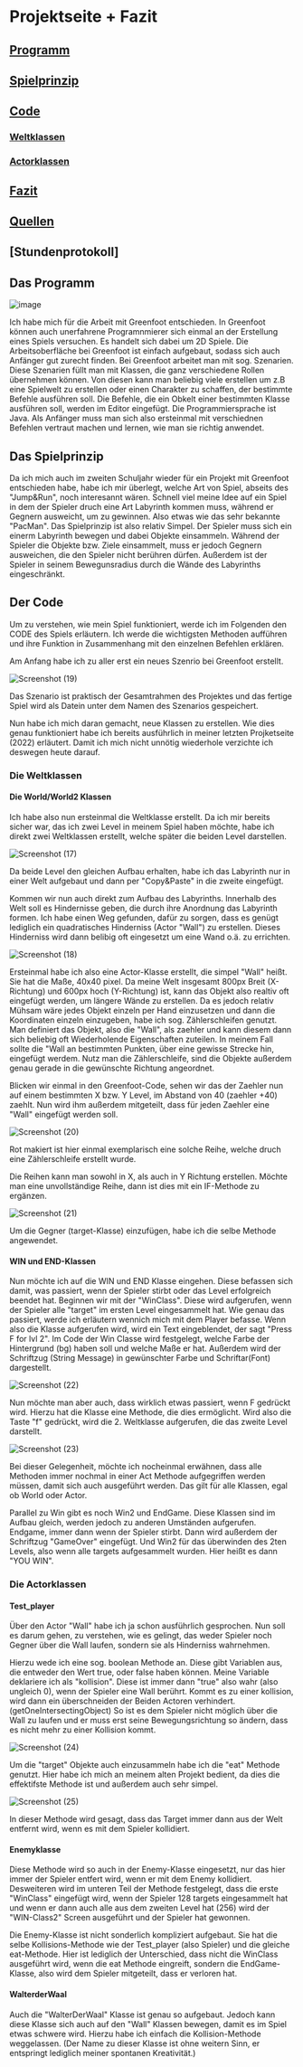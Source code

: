 # Projektseite + Fazit

## [Programm](#Programm)

## [Spielprinzip](#Spielprinzip)

## [Code](#Code)

### [Weltklassen](#Weltklassen)
     
### [Actorklassen](#Actorklasssen)

## [Fazit](#Fazit)

## [Quellen](#Quellen)

## [Stundenprotokoll]
 

## Das Programm <a name="Programm"></a>

![image](https://user-images.githubusercontent.com/111414185/208302437-4ef429f7-3aab-4fd0-9d5a-947c677f55bd.png)

Ich habe mich für die Arbeit mit Greenfoot entschieden. In Greenfoot können auch unerfahrene Programnmierer sich einmal an der Erstellung eines Spiels versuchen. Es handelt sich dabei um 2D Spiele. Die Arbeitsoberfläche bei Greenfoot ist einfach aufgebaut, sodass sich auch Anfänger gut zurecht finden. Bei Greenfoot arbeitet man mit sog. Szenarien. Diese Szenarien füllt man mit Klassen, die ganz verschiedene Rollen übernehmen können. Von diesen kann man beliebig viele erstellen um z.B eine Spielwelt zu erstellen oder einen Charakter zu schaffen, der bestimmte Befehle ausführen soll.
Die Befehle, die ein Obkelt einer bestimmten Klasse ausführen soll, werden im Editor eingefügt. Die Programmiersprache ist Java. Als Anfänger muss man sich also ersteinmal mit verschiednen Befehlen vertraut machen und lernen, wie man sie richtig anwendet.


## Das Spielprinzip <a name="Spielprinzip"></a>

Da ich mich auch im zweiten Schuljahr wieder für ein Projekt mit Greenfoot entschieden habe, habe ich mir überlegt, welche Art von Spiel, abseits des "Jump&Run", noch interesannt wären. Schnell viel meine Idee auf ein Spiel in dem der Spieler druch eine Art Labyrinth kommen muss, während er Gegnern ausweicht, um zu gewinnen. Also etwas wie das sehr bekannte "PacMan". Das Spielprinzip ist also relativ Simpel. Der Spieler muss sich ein einerm Labyrinth bewegen und dabei Objekte einsammeln. Während der Spieler die Objekte bzw. Ziele einsammelt, muss er jedoch Gegnern ausweichen, die den Spieler nicht berühren dürfen. Außerdem ist der Spieler in seinem Bewegunsradius durch die Wände des Labyrinths eingeschränkt. 


## Der Code <a name="Code"></a>

Um zu verstehen, wie mein Spiel funktioniert, werde ich im Folgenden den CODE des Spiels erläutern. Ich werde die wichtigsten Methoden aufführen und ihre Funktion in Zusammenhang mit den einzelnen Befehlen erklären. 

Am Anfang habe ich zu aller erst ein neues Szenrio bei Greenfoot erstellt. 

![Screenshot (19)](https://user-images.githubusercontent.com/111414185/208303576-6b1481fb-2f3d-4d99-80af-3e59a2062ab0.png)

Das Szenario ist praktisch der Gesamtrahmen des Projektes und das fertige Spiel wird als Datein unter dem Namen des Szenarios gespeichert. 

Nun habe ich mich daran gemacht, neue Klassen zu erstellen. Wie dies genau funktioniert habe ich bereits ausführlich in meiner letzten Projketseite (2022) erläutert. Damit ich mich nicht unnötig wiederhole verzichte ich deswegen heute darauf. 

### Die Weltklassen <a name="Weltklassen"></a>

#### Die World/World2 Klassen <a name=" Die World/World2 Klassen"></a>


Ich habe also nun ersteinmal die Weltklasse erstellt. Da ich mir bereits sicher war, das ich zwei Level in meinem Spiel haben möchte, habe ich direkt zwei Weltklassen erstellt, welche später die beiden Level darstellen. 

![Screenshot (17)](https://user-images.githubusercontent.com/111414185/230773670-fb3b9abd-fe1a-4571-8902-4b46a9d27d24.png)

Da beide Level den gleichen Aufbau erhalten, habe ich das Labyrinth nur in einer Welt aufgebaut und dann per "Copy&Paste" in die zweite eingefügt.

Kommen wir nun auch direkt zum Aufbau des Labyrinths. Innerhalb des Welt soll es Hindernisse geben, die durch ihre Anordnung das Labyrinth formen. Ich habe einen Weg gefunden, dafür zu sorgen, dass es genügt lediglich ein quadratisches Hinderniss (Actor "Wall") zu erstellen. Dieses Hinderniss wird dann belibig oft eingesetzt um eine Wand o.ä. zu errichten. 

![Screenshot (18)](https://user-images.githubusercontent.com/111414185/230774016-ee0681d3-c110-4686-92bf-03d62e0b0551.png)


Ersteinmal habe ich also eine Actor-Klasse erstellt, die simpel "Wall" heißt. Sie hat die Maße, 40x40 pixel. Da meine Welt insgesamt 800px Breit (X-Richtung) und 600px hoch (Y-Richtung) ist, kann das Objekt also realtiv oft eingefügt werden, um längere Wände zu erstellen. 
Da es jedoch relativ Mühsam wäre jedes Objekt einzeln per Hand einzusetzen und dann die Koordinaten einzeln einzugeben, habe ich sog. Zählerschleifen genutzt. Man definiert das Objekt, also die "Wall", als zaehler und kann diesem dann sich beliebig oft Wiederholende Eigenschaften zuteilen. In meinem Fall sollte die "Wall an bestimmten Punkten, über eine gewisse Strecke hin, eingefügt werdem. Nutz man die Zählerschleife, sind die Objekte außerdem genau gerade in die gewünschte Richtung angeordnet.

Blicken wir einmal in den Greenfoot-Code, sehen wir das der Zaehler nun auf einem bestimmten X bzw. Y Level, im Abstand von 40 (zaehler +40) zaehlt. Nun wird ihm außerdem mitgeteilt, dass für jeden Zaehler eine "Wall" eingefügt werden soll. 

![Screenshot (20)](https://user-images.githubusercontent.com/111414185/230774530-9d054717-ee34-4b26-96b4-2eb12e6375c7.png)

Rot makiert ist hier einmal exemplarisch eine solche Reihe, welche druch eine Zählerschleife erstellt wurde.   

Die Reihen kann man sowohl in X, als auch in Y Richtung erstellen. Möchte man eine unvollständige Reihe, dann ist dies mit ein IF-Methode zu ergänzen. 

![Screenshot (21)](https://user-images.githubusercontent.com/111414185/230775290-03f65545-e981-4348-88a9-fb398b831f28.png)

Um die Gegner (target-Klasse) einzufügen, habe ich die selbe Methode angewendet. 

#### WIN und END-Klassen <a name="WIN und END-Klassen"></a>

Nun möchte ich auf die WIN und END Klasse eingehen. Diese befassen sich damit, was passiert, wenn der Spieler stirbt oder das Level erfolgreich beendet hat. Beginnen wir mit der "WinClass". Diese wird aufgerufen, wenn der Spieler alle "target" im ersten Level eingesammelt hat. Wie genau das passiert, werde ich erläutern wennich mich mit dem Player befasse. Wenn also die Klasse aufgerufen wird, wird ein Text eingeblendet, der sagt "Press F for lvl 2".
Im Code der Win Classe wird festgelegt, welche Farbe der Hintergrund (bg) haben soll und welche Maße er hat. Außerdem wird der Schriftzug (String Message) in gewünschter Farbe und Schriftar(Font) dargestellt. 

![Screenshot (22)](https://user-images.githubusercontent.com/111414185/230775675-00500497-b811-421c-a691-9eddbb3d2c04.png)


Nun möchte man aber auch, dass wirklich etwas passiert, wenn F gedrückt wird. Hierzu hat die Klasse eine Methode, die dies ermöglicht. 
Wird also die Taste "f" gedrückt, wird die 2. Weltklasse aufgerufen, die das zweite Level darstellt. 

![Screenshot (23)](https://user-images.githubusercontent.com/111414185/230775767-48400fa0-9227-4055-84c1-64a79703a73d.png)

Bei dieser Gelegenheit, möchte ich nocheinmal erwähnen, dass alle Methoden immer nochmal in einer Act Methode aufgegriffen werden müssen, damit sich auch ausgeführt werden. Das gilt für alle Klassen, egal ob World oder Actor. 

Parallel zu Win gibt es noch Win2 und EndGame. 
Diese Klassen sind im Aufbau gleich, werden jedoch zu anderen Umständen aufgerufen. Endgame, immer dann wenn der Spieler stirbt. Dann wird außerdem der Schriftzug "GameOver" eingefügt. Und Win2 für das überwinden des 2ten Levels, also wenn alle targets aufgesammelt wurden. Hier heißt es dann "YOU WIN". 

### Die Actorklassen <a name="Die Actorklassen"></a> 

#### Test_player <a name="Test_player"></a> 

Über den Actor "Wall" habe ich ja schon ausführlich gesprochen. Nun soll es darum gehen, zu verstehen, wie es gelingt, das weder Spieler noch Gegner über die Wall laufen, sondern sie als Hinderniss wahrnehmen. 

Hierzu wede ich eine sog. boolean Methode an. Diese gibt Variablen aus, die entweder den Wert true, oder false haben können. Meine Variable deklariere ich als "kollision". Diese ist immer dann "true" also wahr (also ungleich 0), wenn der Spieler eine Wall berührt. Kommt es zu einer kollision, wird dann ein überschneiden der Beiden Actoren verhindert. (getOneIntersectingObject) So ist es dem Spieler nicht möglich über die Wall zu laufen und er muss erst seine Bewegungsrichtung so ändern, dass es nicht mehr zu einer Kollision kommt. 

![Screenshot (24)](https://user-images.githubusercontent.com/111414185/230778903-bed55783-d424-4634-a503-4f65b7d07a5c.png)

Um die "target" Objekte auch einzusammeln habe ich die "eat" Methode genutzt. Hier habe ich mich an meinem alten Projekt bedient, da dies die effektifste Methode ist und außerdem auch sehr simpel. 

![Screenshot (25)](https://user-images.githubusercontent.com/111414185/230779017-3be1cc87-c5d4-4bd9-81cc-4613c2ba8d33.png)

In dieser Methode wird gesagt, dass das Target immer dann aus der Welt entfernt wird, wenn es mit dem Spieler kollidiert. 

#### Enemyklasse <a name="Enemyklasse"></a>

Diese Methode wird so auch in der Enemy-Klasse eingesetzt, nur das hier immer der Spieler entfert wird, wenn er mit dem Enemy kollidiert. 
Desweiteren wird im unteren Teil der Methode festgelegt, dass die erste "WinClass" eingefügt wird, wenn der Spieler 128 targets eingesammelt hat und wenn er dann auch alle aus dem zweiten Level hat (256) wird der "WIN-Class2" Screen ausgeführt und der Spieler hat gewonnen. 

Die Enemy-Klasse ist nicht sonderlich kompliziert aufgebaut. Sie hat die selbe Kollisions-Methode wie der Test_player (also Spieler) und die gleiche eat-Methode. Hier ist lediglich der Unterschied, dass nicht die WinClass ausgeführt wird, wenn die eat Methode eingreift, sondern die EndGame-Klasse, also wird dem Spieler mitgeteilt, dass er verloren hat. 

#### WalterderWaal <a name="WalterderWaal"></a>

Auch die "WalterDerWaal" Klasse ist genau so aufgebaut. Jedoch kann diese Klasse sich auch auf den "Wall" Klassen bewegen, damit es im Spiel etwas schwere wird. Hierzu habe ich einfach die Kollision-Methode weggelassen. (Der Name zu dieser Klasse ist ohne weitern Sinn, er entspringt lediglich meiner spontanen Kreativität.)








